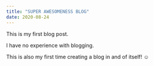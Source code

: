 ```yaml
---
title: "SUPER AWESOMENESS BLOG"
date: 2020-08-24
---
```


This is my first blog post.

I have no experience with blogging.

This is also my first time creating a blog in and of itself! :relaxed:
